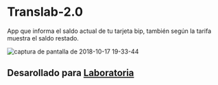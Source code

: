 # Translab-2.0
App que informa el saldo actual de tu tarjeta bip, también según la tarifa muestra el saldo restado.

![captura de pantalla de 2018-10-17 19-33-44](https://user-images.githubusercontent.com/38788579/47225173-d4e17a00-d393-11e8-88a9-c05c7d0c220d.png)
## Desarollado para [Laboratoria](http://laboratoria.la)

